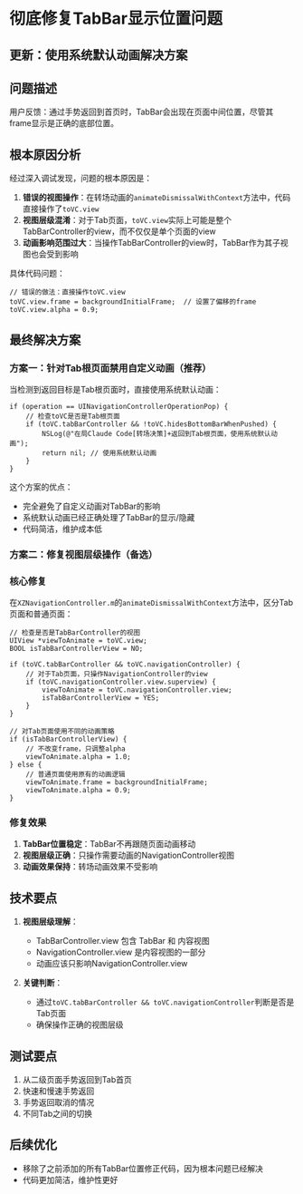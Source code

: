 # 彻底修复TabBar显示位置问题

## 更新：使用系统默认动画解决方案

## 问题描述
用户反馈：通过手势返回到首页时，TabBar会出现在页面中间位置，尽管其frame显示是正确的底部位置。

## 根本原因分析
经过深入调试发现，问题的根本原因是：

1. **错误的视图操作**：在转场动画的`animateDismissalWithContext`方法中，代码直接操作了`toVC.view`
2. **视图层级混淆**：对于Tab页面，`toVC.view`实际上可能是整个TabBarController的view，而不仅仅是单个页面的view
3. **动画影响范围过大**：当操作TabBarController的view时，TabBar作为其子视图也会受到影响

具体代码问题：
```objc
// 错误的做法：直接操作toVC.view
toVC.view.frame = backgroundInitialFrame;  // 设置了偏移的frame
toVC.view.alpha = 0.9;
```

## 最终解决方案

### 方案一：针对Tab根页面禁用自定义动画（推荐）
当检测到返回目标是Tab根页面时，直接使用系统默认动画：

```objc
if (operation == UINavigationControllerOperationPop) {
    // 检查toVC是否是Tab根页面
    if (toVC.tabBarController && !toVC.hidesBottomBarWhenPushed) {
        NSLog(@"在局Claude Code[转场决策]+返回到Tab根页面，使用系统默认动画");
        return nil; // 使用系统默认动画
    }
}
```

这个方案的优点：
- 完全避免了自定义动画对TabBar的影响
- 系统默认动画已经正确处理了TabBar的显示/隐藏
- 代码简洁，维护成本低

### 方案二：修复视图层级操作（备选）

### 核心修复
在`XZNavigationController.m`的`animateDismissalWithContext`方法中，区分Tab页面和普通页面：

```objc
// 检查是否是TabBarController的视图
UIView *viewToAnimate = toVC.view;
BOOL isTabBarControllerView = NO;

if (toVC.tabBarController && toVC.navigationController) {
    // 对于Tab页面，只操作NavigationController的view
    if (toVC.navigationController.view.superview) {
        viewToAnimate = toVC.navigationController.view;
        isTabBarControllerView = YES;
    }
}

// 对Tab页面使用不同的动画策略
if (isTabBarControllerView) {
    // 不改变frame，只调整alpha
    viewToAnimate.alpha = 1.0;
} else {
    // 普通页面使用原有的动画逻辑
    viewToAnimate.frame = backgroundInitialFrame;
    viewToAnimate.alpha = 0.9;
}
```

### 修复效果
1. **TabBar位置稳定**：TabBar不再跟随页面动画移动
2. **视图层级正确**：只操作需要动画的NavigationController视图
3. **动画效果保持**：转场动画效果不受影响

## 技术要点
1. **视图层级理解**：
   - TabBarController.view 包含 TabBar 和 内容视图
   - NavigationController.view 是内容视图的一部分
   - 动画应该只影响NavigationController.view

2. **关键判断**：
   - 通过`toVC.tabBarController && toVC.navigationController`判断是否是Tab页面
   - 确保操作正确的视图层级

## 测试要点
1. 从二级页面手势返回到Tab首页
2. 快速和慢速手势返回
3. 手势返回取消的情况
4. 不同Tab之间的切换

## 后续优化
- 移除了之前添加的所有TabBar位置修正代码，因为根本问题已经解决
- 代码更加简洁，维护性更好
